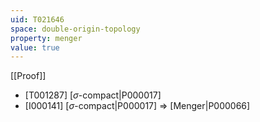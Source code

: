 ```yaml
---
uid: T021646
space: double-origin-topology
property: menger
value: true
---
```

[[Proof]]

* [T001287] [$\sigma$-compact|P000017]
* [I000141] [$\sigma$-compact|P000017] => [Menger|P000066]


